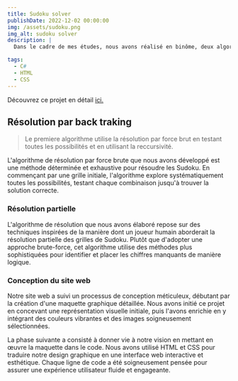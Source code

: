 ```yaml
---
title: Sudoku solver
publishDate: 2022-12-02 00:00:00
img: /assets/sudoku.png
img_alt: sudoku solver
description: |
  Dans le cadre de mes études, nous avons réalisé en binôme, deux algorithmes de résolution de Sudoku, accompagnés d'un site web retraçant l'histoire de ce célèbre jeu. Le site propose des grilles à résoudre, mettant à disposition nos deux algorithmes pour une résolution complète et partielle des grilles.

tags:
  - C#
  - HTML
  - CSS
---
```


 Découvrez ce projet en détail <a href="https://github.com/Selim-Hamza/Sudokusolver">ici.</a>

## Résolution par back traking

> Le premiere algorithme utilise la résolution par force brut en testant toutes les possibilités et en utilisant la reccursivité.

L'algorithme de résolution par force brute que nous avons développé est une méthode déterminée et exhaustive pour résoudre les Sudoku. En commençant par une grille initiale, l'algorithme explore systématiquement toutes les possibilités, testant chaque combinaison jusqu'à trouver la solution correcte.

### Résolution partielle

L'algorithme de résolution que nous avons élaboré repose sur des techniques inspirées de la manière dont un joueur humain aborderait la résolution partielle des grilles de Sudoku. Plutôt que d'adopter une approche brute-force, cet algorithme utilise des méthodes plus sophistiquées pour identifier et placer les chiffres manquants de manière logique.

### Conception du site web

Notre site web a suivi un processus de conception méticuleux, débutant par la création d'une maquette graphique détaillée. Nous avons initié ce projet en concevant une représentation visuelle initiale, puis l'avons enrichie en y intégrant des couleurs vibrantes et des images soigneusement sélectionnées.

La phase suivante a consisté à donner vie à notre vision en mettant en œuvre la maquette dans le code. Nous avons utilisé HTML et CSS pour traduire notre design graphique en une interface web interactive et esthétique. Chaque ligne de code a été soigneusement pensée pour assurer une expérience utilisateur fluide et engageante.


